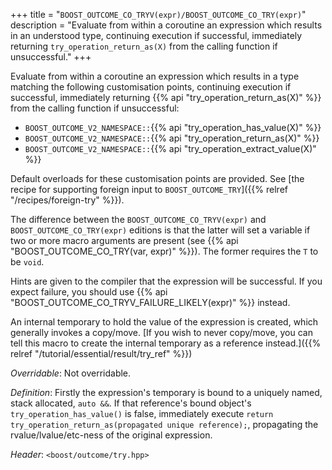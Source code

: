 +++
title = "`BOOST_OUTCOME_CO_TRYV(expr)/BOOST_OUTCOME_CO_TRY(expr)`"
description = "Evaluate from within a coroutine an expression which results in an understood type, continuing execution if successful, immediately returning `try_operation_return_as(X)` from the calling function if unsuccessful."
+++

Evaluate from within a coroutine an expression which results in a type matching the following customisation points, continuing execution if successful, immediately returning {{% api "try_operation_return_as(X)" %}} from the calling function if unsuccessful:

- `BOOST_OUTCOME_V2_NAMESPACE::`{{% api "try_operation_has_value(X)" %}}
- `BOOST_OUTCOME_V2_NAMESPACE::`{{% api "try_operation_return_as(X)" %}}
- `BOOST_OUTCOME_V2_NAMESPACE::`{{% api "try_operation_extract_value(X)" %}}

Default overloads for these customisation points are provided. See [the recipe for supporting foreign input to `BOOST_OUTCOME_TRY`]({{% relref "/recipes/foreign-try" %}}).

The difference between the `BOOST_OUTCOME_CO_TRYV(expr)` and `BOOST_OUTCOME_CO_TRY(expr)` editions is that the latter will set a variable if two or more macro arguments are present (see {{% api "BOOST_OUTCOME_CO_TRY(var, expr)" %}}). The former requires the `T` to be `void`.

Hints are given to the compiler that the expression will be successful. If you expect failure, you should use {{% api "BOOST_OUTCOME_CO_TRYV_FAILURE_LIKELY(expr)" %}} instead.

An internal temporary to hold the value of the expression is created, which generally invokes a copy/move. [If you wish to never copy/move, you can tell this macro to create the internal temporary as a reference instead.]({{% relref "/tutorial/essential/result/try_ref" %}})

*Overridable*: Not overridable.

*Definition*: Firstly the expression's temporary is bound to a uniquely named, stack allocated, `auto &&`. If that reference's bound object's `try_operation_has_value()` is false, immediately execute `return try_operation_return_as(propagated unique reference);`, propagating the rvalue/lvalue/etc-ness of the original expression.

*Header*: `<boost/outcome/try.hpp>`
